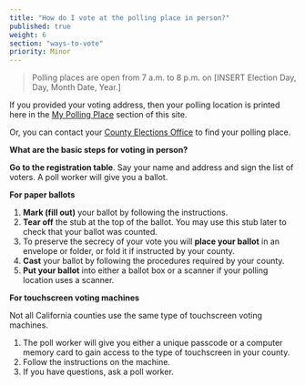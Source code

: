 ```yaml
---
title: "How do I vote at the polling place in person?"
published: true
weight: 6
section: "ways-to-vote"
priority: Minor
---
```





> Polling places are open from 7 a.m. to 8 p.m. on [INSERT Election Day, Day, Month Date, Year.]  

If you provided your voting address, then your polling location is printed here in the [My Polling Place](#item-my-polling-place) section of this site.  

Or, you can contact your [County Elections Office](#section-election-office-contact) to find your polling place.  

**What are the basic steps for voting in person?**  

**Go to the registration table**. Say your name and address and sign the list of voters. A poll worker will give you a ballot.  

**For paper ballots**  
1. **Mark (fill out)** your ballot by following the instructions.  
2. **Tear off** the stub at the top of the ballot. You may use this stub later to check that your ballot was counted.  
3. To preserve the secrecy of your vote you will **place your ballot** in an envelope or folder, or fold it if instructed by your county.  
4. **Cast** your ballot by following the procedures required by your county.  
5. **Put your ballot** into either a ballot box or a scanner if your polling location uses a scanner.  

**For touchscreen voting machines**  

Not all California counties use the same type of touchscreen voting machines.  
1. The poll worker will give you either a unique passcode or a computer memory card to gain access to the type of touchscreen in your county.  
2. Follow the instructions on the machine.  
3. If you have questions, ask a poll worker.  
